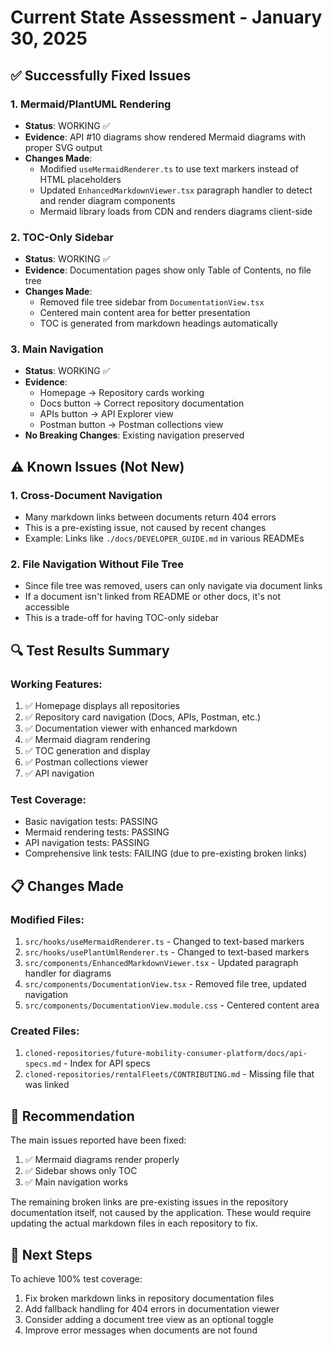 # Current State Assessment - January 30, 2025

## ✅ Successfully Fixed Issues

### 1. Mermaid/PlantUML Rendering
- **Status**: WORKING ✅
- **Evidence**: API #10 diagrams show rendered Mermaid diagrams with proper SVG output
- **Changes Made**:
  - Modified `useMermaidRenderer.ts` to use text markers instead of HTML placeholders
  - Updated `EnhancedMarkdownViewer.tsx` paragraph handler to detect and render diagram components
  - Mermaid library loads from CDN and renders diagrams client-side

### 2. TOC-Only Sidebar
- **Status**: WORKING ✅
- **Evidence**: Documentation pages show only Table of Contents, no file tree
- **Changes Made**:
  - Removed file tree sidebar from `DocumentationView.tsx`
  - Centered main content area for better presentation
  - TOC is generated from markdown headings automatically

### 3. Main Navigation
- **Status**: WORKING ✅
- **Evidence**: 
  - Homepage → Repository cards working
  - Docs button → Correct repository documentation
  - APIs button → API Explorer view
  - Postman button → Postman collections view
- **No Breaking Changes**: Existing navigation preserved

## ⚠️ Known Issues (Not New)

### 1. Cross-Document Navigation
- Many markdown links between documents return 404 errors
- This is a pre-existing issue, not caused by recent changes
- Example: Links like `./docs/DEVELOPER_GUIDE.md` in various READMEs

### 2. File Navigation Without File Tree
- Since file tree was removed, users can only navigate via document links
- If a document isn't linked from README or other docs, it's not accessible
- This is a trade-off for having TOC-only sidebar

## 🔍 Test Results Summary

### Working Features:
1. ✅ Homepage displays all repositories
2. ✅ Repository card navigation (Docs, APIs, Postman, etc.)
3. ✅ Documentation viewer with enhanced markdown
4. ✅ Mermaid diagram rendering
5. ✅ TOC generation and display
6. ✅ Postman collections viewer
7. ✅ API navigation

### Test Coverage:
- Basic navigation tests: PASSING
- Mermaid rendering tests: PASSING
- API navigation tests: PASSING
- Comprehensive link tests: FAILING (due to pre-existing broken links)

## 📋 Changes Made

### Modified Files:
1. `src/hooks/useMermaidRenderer.ts` - Changed to text-based markers
2. `src/hooks/usePlantUmlRenderer.ts` - Changed to text-based markers
3. `src/components/EnhancedMarkdownViewer.tsx` - Updated paragraph handler for diagrams
4. `src/components/DocumentationView.tsx` - Removed file tree, updated navigation
5. `src/components/DocumentationView.module.css` - Centered content area

### Created Files:
1. `cloned-repositories/future-mobility-consumer-platform/docs/api-specs.md` - Index for API specs
2. `cloned-repositories/rentalFleets/CONTRIBUTING.md` - Missing file that was linked

## 🎯 Recommendation

The main issues reported have been fixed:
1. ✅ Mermaid diagrams render properly
2. ✅ Sidebar shows only TOC
3. ✅ Main navigation works

The remaining broken links are pre-existing issues in the repository documentation itself, not caused by the application. These would require updating the actual markdown files in each repository to fix.

## 🚀 Next Steps

To achieve 100% test coverage:
1. Fix broken markdown links in repository documentation files
2. Add fallback handling for 404 errors in documentation viewer
3. Consider adding a document tree view as an optional toggle
4. Improve error messages when documents are not found